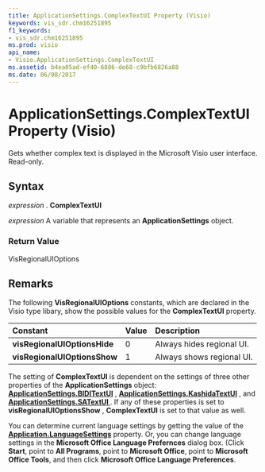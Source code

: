```yaml
---
title: ApplicationSettings.ComplexTextUI Property (Visio)
keywords: vis_sdr.chm16251895
f1_keywords:
- vis_sdr.chm16251895
ms.prod: visio
api_name:
- Visio.ApplicationSettings.ComplexTextUI
ms.assetid: b4ea05ad-ef40-6886-de68-c9bfb6826a88
ms.date: 06/08/2017
---
```



# ApplicationSettings.ComplexTextUI Property (Visio)

Gets whether complex text is displayed in the Microsoft Visio user interface. Read-only.


## Syntax

 _expression_ . **ComplexTextUI**

 _expression_ A variable that represents an **ApplicationSettings** object.


### Return Value

VisRegionalUIOptions


## Remarks

The following **VisRegionalUIOptions** constants, which are declared in the Visio type libary, show the possible values for the **ComplexTextUI** property.



|**Constant**|**Value**|**Description**|
|:-----|:-----|:-----|
| **visRegionalUIOptionsHide**|0|Always hides regional UI.|
| **visRegionalUIOptionsShow**|1|Always shows regional UI.|
The setting of **ComplexTextUI** is dependent on the settings of three other properties of the **ApplicationSettings** object: **[ApplicationSettings.BIDITextUI](applicationsettings-biditextui-property-visio.md)** , **[ApplicationSettings.KashidaTextUI](applicationsettings-kashidatextui-property-visio.md)** , and **[ApplicationSettings.SATextUI ](applicationsettings-satextui-property-visio.md)** . If any of these properties is set to **visRegionalUIOptionsShow** , **ComplexTextUI** is set to that value as well.

You can determine current language settings by getting the value of the **[Application.LanguageSettings](application-languagesettings-property-visio.md)** property. Or, you can change language settings in the **Microsoft Office Language Prefernces** dialog box. (Click **Start**, point to **All Programs**, point to **Microsoft Office**, point to **Microsoft Office Tools**, and then click **Microsoft Office Language Preferences**. 


